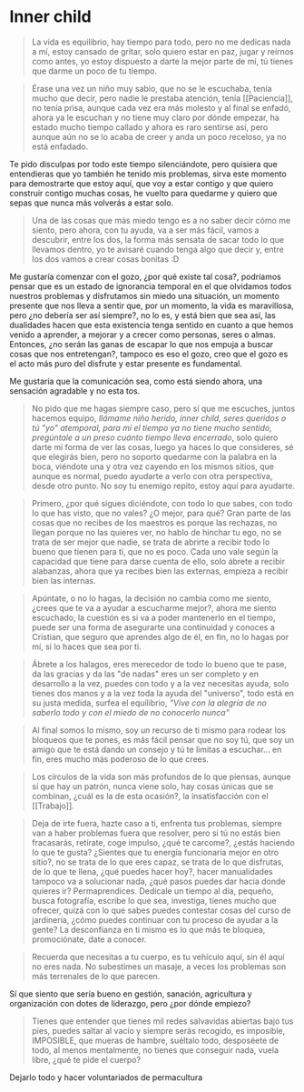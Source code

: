 # Inner child
> La vida es equilibrio, hay tiempo para todo, pero no me dedicas nada a mí, estoy cansado de gritar, solo quiero estar en paz, jugar y reírnos como antes, yo estoy dispuesto a darte la mejor parte de mí, tú tienes que darme un poco de tu tiempo.

> Érase una vez un niño muy sabio, que no se le escuchaba, tenía mucho que decir, pero nadie le prestaba atención, tenía [[Paciencia]], no tenía prisa, aunque cada vez era más molesto y al final se enfadó, ahora ya le escuchan y no tiene muy claro por dónde empezar, ha estado mucho tiempo callado y ahora es raro sentirse así, pero aunque aún no se lo acaba de creer y anda un poco receloso, ya no está enfadado.

Te pido disculpas por todo este tiempo silenciándote, pero quisiera que entendieras que yo también he tenido mis problemas, sirva este momento para demostrarte que estoy aquí, que voy a estar contigo y que quiero construir contigo muchas cosas, he vuelto para quedarme y quiero que sepas que nunca más volverás a estar solo.

> Una de las cosas que más miedo tengo es a no saber decir cómo me siento, pero ahora, con tu ayuda, va a ser más fácil, vamos a descubrir, entre los dos, la forma más sensata de sacar todo lo que llevamos dentro, yo te avisaré cuando tenga algo que decir y, entre los dos vamos a crear cosas bonitas :D

Me gustaría comenzar con el gozo, ¿por qué existe tal cosa?, podríamos pensar que es un estado de ignorancia temporal en el que olvidamos todos nuestros problemas y disfrutamos sin miedo una situación, un momento presente que nos lleva a sentir que, por un momento, la vida es maravillosa, pero ¿no debería ser así siempre?, no lo es, y está bien que sea así, las dualidades hacen que esta existencia tenga sentido en cuanto a que hemos venido a aprender, a mejorar y a crecer como personas, seres o almas. Entonces, ¿no serán las ganas de escapar lo que nos empuja a buscar cosas que nos entretengan?, tampoco es eso el gozo, creo que el gozo es el acto más puro del disfrute y estar presente es fundamental.

Me gustaría que la comunicación sea, como está siendo ahora, una sensación agradable y no esta tos.

> No pido que me hagas siempre caso, pero sí que me escuches, juntos hacemos equipo, *llámame niño herido, inner child, seres queridos o tú "yo" atemporal, para mí el tiempo ya no tiene mucho sentido, pregúntale a un preso cuánto tiempo lleva encerrado*, solo quiero darte mi forma de ver las cosas, luego ya haces lo que consideres, sé que elegirás bien, pero no soporto quedarme con la palabra en la boca, viéndote una y otra vez cayendo en los mismos sitios, que aunque es normal, puedo ayudarte a verlo con otra perspectiva, desde otro punto. No soy tu enemigo repito, estoy aquí para ayudarte.

> Primero, ¿por qué sigues diciéndote, con todo lo que sabes, con todo lo que has visto, que no vales? ¿O mejor, para qué? Gran parte de las cosas que no recibes de los maestros es porque las rechazas, no llegan porque no las quieres ver, no hablo de hinchar tu ego, no se trata de ser mejor que nadie, se trata de abrirte a recibir todo lo bueno que tienen para ti, que no es poco. Cada uno vale según la capacidad que tiene para darse cuenta de ello, solo ábrete a recibir alabanzas, ahora que ya recibes bien las externas, empieza a recibir bien las internas.

> Apúntate, o no lo hagas, la decisión no cambia como me siento, ¿crees que te va a ayudar a escucharme mejor?, ahora me siento escuchado, la cuestión es si va a poder mantenerlo en el tiempo, puede ser una forma de asegurarte una continuidad y conoces a Cristian, que seguro que aprendes algo de él, en fin, no lo hagas por mí, si lo haces que sea por ti.

> Ábrete a los halagos, eres merecedor de todo lo bueno que te pase, da las gracias y da las "de nadas" eres un ser completo y en desarrollo a la vez, puedes con todo y a la vez necesitas ayuda, solo tienes dos manos y a la vez toda la ayuda del "universo", todo está en su justa medida, surfea el equilibrio, *"Vive con la alegría de no saberlo todo y con el miedo de no conocerlo nunca"*

> Al final somos lo mismo, soy un recurso de ti mismo para rodear los bloqueos que te pones, es más fácil pensar que no soy tú, que soy un amigo que te está dando un consejo y tú te limitas a escuchar... en fin, eres mucho más poderoso de lo que crees.

> Los círculos de la vida son más profundos de lo que piensas, aunque sí que hay un patrón, nunca viene solo, hay cosas únicas que se combinan, ¿cuál es la de esta ocasión?, la insatisfacción con el [[Trabajo]].

> Deja de irte fuera, hazte caso a ti, enfrenta tus problemas, siempre van a haber problemas fuera que resolver, pero si tú no estás bien fracasarás, retírate, coge impulso, ¿qué te carcome?, ¿estás haciendo lo que te gusta? ¿Sientes que tu energía funcionaría mejor en otro sitio?, no se trata de lo que eres capaz, se trata de lo que disfrutas, de lo que te llena, ¿qué puedes hacer hoy?, hacer manualidades tampoco va a solucionar nada, ¿qué pasos puedes dar hacia donde quieres ir? Permaprendices. Dedícale un tiempo al día, pequeño, busca fotografía, escribe lo que sea, investiga, tienes mucho que ofrecer, quizá con lo que sabes puedes contestar cosas del curso de jardinería, ¿cómo puedes continuar con tu proceso de ayudar a la gente? La desconfianza en ti mismo es lo que más te bloquea, promociónate, date a conocer.

> Recuerda que necesitas a tu cuerpo, es tu vehículo aquí, sin él aquí no eres nada. No subestimes un masaje, a veces los problemas son más terrenales de lo que parecen.

Sí que siento que sería bueno en gestión, sanación, agricultura y organización con dotes de liderazgo, pero ¿por dónde empiezo? 

> Tienes que entender que tienes mil redes salvavidas abiertas bajo tus pies, puedes saltar al vacío y siempre serás recogido, es imposible, IMPOSIBLE, que mueras de hambre, suéltalo todo, desposéete de todo, al menos mentalmente, no tienes que conseguir nada, vuela libre, ¿qué te pide el cuerpo?

Dejarlo todo y hacer voluntariados de permacultura